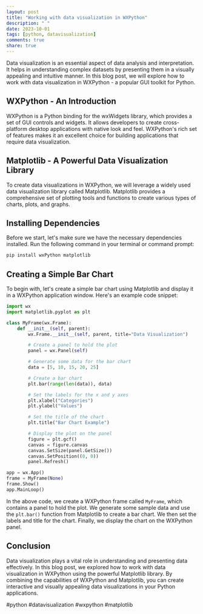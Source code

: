```yaml
---
layout: post
title: "Working with data visualization in WXPython"
description: " "
date: 2023-10-01
tags: [python, datavisualization]
comments: true
share: true
---
```


Data visualization is an essential aspect of data analysis and interpretation. It helps in understanding complex datasets by presenting them in a visually appealing and intuitive manner. In this blog post, we will explore how to work with data visualization in WXPython - a popular GUI toolkit for Python.

## WXPython - An Introduction

WXPython is a Python binding for the wxWidgets library, which provides a set of GUI controls and widgets. It allows developers to create cross-platform desktop applications with native look and feel. WXPython's rich set of features makes it an excellent choice for building applications that require data visualization.

## Matplotlib - A Powerful Data Visualization Library

To create data visualizations in WXPython, we will leverage a widely used data visualization library called Matplotlib. Matplotlib provides a comprehensive set of plotting tools and functions to create various types of charts, plots, and graphs.

## Installing Dependencies

Before we start, let's make sure we have the necessary dependencies installed. Run the following command in your terminal or command prompt:

```bash
pip install wxPython matplotlib
```

## Creating a Simple Bar Chart

To begin with, let's create a simple bar chart using Matplotlib and display it in a WXPython application window. Here's an example code snippet:

```python
import wx
import matplotlib.pyplot as plt

class MyFrame(wx.Frame):
    def __init__(self, parent):
        wx.Frame.__init__(self, parent, title="Data Visualization")

        # Create a panel to hold the plot
        panel = wx.Panel(self)

        # Generate some data for the bar chart
        data = [5, 10, 15, 20, 25]

        # Create a bar chart
        plt.bar(range(len(data)), data)

        # Set the labels for the x and y axes
        plt.xlabel("Categories")
        plt.ylabel("Values")

        # Set the title of the chart
        plt.title("Bar Chart Example")

        # Display the plot on the panel
        figure = plt.gcf()
        canvas = figure.canvas
        canvas.SetSize(panel.GetSize())
        canvas.SetPosition((0, 0))
        panel.Refresh()

app = wx.App()
frame = MyFrame(None)
frame.Show()
app.MainLoop()
```

In the above code, we create a WXPython frame called `MyFrame`, which contains a panel to hold the plot. We generate some sample data and use the `plt.bar()` function from Matplotlib to create a bar chart. We then set the labels and title for the chart. Finally, we display the chart on the WXPython panel.

## Conclusion

Data visualization plays a vital role in understanding and presenting data effectively. In this blog post, we explored how to work with data visualization in WXPython using the powerful Matplotlib library. By combining the capabilities of WXPython and Matplotlib, you can create interactive and visually appealing data visualizations in your Python applications.

#python #datavisualization #wxpython #matplotlib